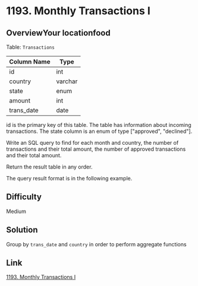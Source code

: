 # 1193. Monthly Transactions I

## OverviewYour locationfood
Table: `Transactions`

| Column Name   | Type    |
|---------------|---------|
| id            | int     |
| country       | varchar |
| state         | enum    |
| amount        | int     |
| trans_date    | date    |

id is the primary key of this table.
The table has information about incoming transactions.
The state column is an enum of type ["approved", "declined"].
 

Write an SQL query to find for each month and country, the number of transactions and their total amount, the number of approved transactions and their total amount.

Return the result table in any order.

The query result format is in the following example.

## Difficulty 
Medium

## Solution
Group by `trans_date` and `country` in order to perform aggregate functions

## Link
[1193. Monthly Transactions I](https://leetcode.com/problems/monthly-transactions-i/description/?envType=study-plan-v2&envId=top-sql-50)